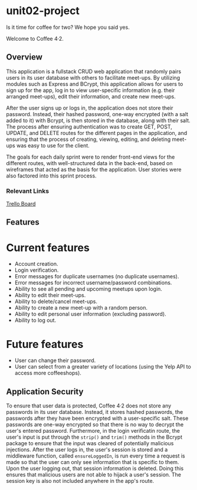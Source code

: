 # unit02-project

Is it time for coffee for two? We hope you said yes.

Welcome to Coffee 4&#183;2.

## Overview

This application is a fullstack CRUD web application that randomly pairs users in its user database with others to facilitate meet-ups. By utilizing modules such as Express and BCrypt, this application allows for users to sign up for the app, log in to view user-specific information (e.g. their arranged meet-ups), edit their information, and create new meet-ups.

After the user signs up or logs in, the application does not store their password. Instead, their hashed password, one-way encrypted (with a salt added to it) with Bcrypt, is then stored in the database, along with their salt. The process after ensuring authentication was to create GET, POST, UPDATE, and DELETE routes for the different pages in the application, and ensuring that the process of creating, viewing, editing, and deleting meet-ups was easy to use for the client.

The goals for each daily sprint were to render front-end views for the different routes, with well-structured data in the back-end, based on wireframes that acted as the basis for the application. User stories were also factored into this sprint process.

### Relevant Links

[Trello Board](https://trello.com/b/6A38AkBR/coffee42)

## Features

# Current features
* Account creation.
* Login verification.
* Error messages for duplicate usernames (no duplicate usernames).
* Error messages for incorrect username/password combinations.
* Ability to see all pending and upcoming meetups upon login.
* Ability to edit their meet-ups.
* Ability to delete/cancel meet-ups.
* Ability to create a new meet-up with a random person.
* Ability to edit personal user information (excluding password).
* Ability to log out.

# Future features
* User can change their password.
* User can select from a greater variety of locations (using the Yelp API to access more coffeeshops).

## Application Security

To ensure that user data is protected, Coffee 4&#183;2 does not store any passwords in its user database. Instead, it stores hashed passwords, the passwords after they have been encrypted with a user-specific salt. These passwords are one-way encrypted so that there is no way to decrypt the user's entered password. Furthermore, in the login verificatin route, the user's input is put through the `strip()` and `trim()` methods in the Bcrypt package to ensure that the input was cleared of potentially malicious injections. After the user logs in, the user's session is stored and a middleware function, called `ensureLoggedIn`, is run every time a request is made so that the user can only see information that is specific to them. Upon the user logging out, that session information is deleted. Doing this ensures that malicious users are not able to hijack a user's session. The session key is also not included anywhere in the app's route.
